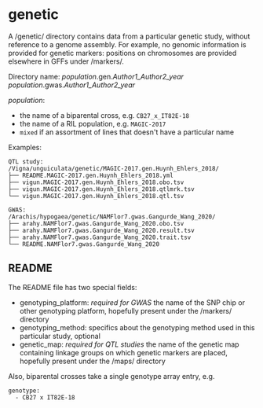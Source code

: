 # genetic

A /genetic/ directory contains data from a particular genetic study, without reference to a genome assembly.
For example, no genomic information is provided for genetic markers: positions on chromosomes are provided elsewhere in GFFs under /markers/.

Directory name:
*population*.gen.*Author1_Author2_year*
*population*.gwas.*Author1_Author2_year*


*population*:
- the name of a biparental cross, e.g. `CB27_x_IT82E-18`
- the name of a RIL population, e.g. `MAGIC-2017`
- `mixed` if an assortment of lines that doesn't have a particular name

Examples:

```
QTL study:
/Vigna/unguiculata/genetic/MAGIC-2017.gen.Huynh_Ehlers_2018/
├── README.MAGIC-2017.gen.Huynh_Ehlers_2018.yml
├── vigun.MAGIC-2017.gen.Huynh_Ehlers_2018.obo.tsv
├── vigun.MAGIC-2017.gen.Huynh_Ehlers_2018.qtlmrk.tsv
└── vigun.MAGIC-2017.gen.Huynh_Ehlers_2018.qtl.tsv

GWAS:
/Arachis/hypogaea/genetic/NAMFlor7.gwas.Gangurde_Wang_2020/
├── arahy.NAMFlor7.gwas.Gangurde_Wang_2020.obo.tsv
├── arahy.NAMFlor7.gwas.Gangurde_Wang_2020.result.tsv
├── arahy.NAMFlor7.gwas.Gangurde_Wang_2020.trait.tsv
└── README.NAMFlor7.gwas.Gangurde_Wang_2020
```

## README
The README file has two special fields:
- genotyping_platform: *required for GWAS* the name of the SNP chip or other genotyping platform, hopefully present under the /markers/ directory
- genotyping_method: specifics about the genotyping method used in this particular study, optional
- genetic_map: *required for QTL studies* the name of the genetic map containing linkage groups on which genetic markers are placed, hopefully present under the /maps/ directory

Also, biparental crosses take a single genotype array entry, e.g.
```
genotype: 
  - CB27 x IT82E-18
```
